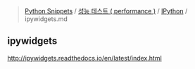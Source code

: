 > [Python Snippets](../../README.md) / [성능 테스트 ( performance )](../README.md) / [IPython](README.md) / ipywidgets.md
## ipywidgets
http://ipywidgets.readthedocs.io/en/latest/index.html